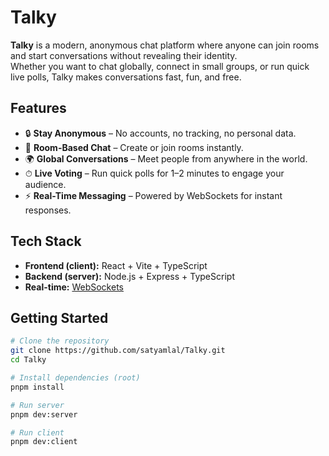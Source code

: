 # Talky

**Talky** is a modern, anonymous chat platform where anyone can join rooms and start conversations without revealing their identity.  
Whether you want to chat globally, connect in small groups, or run quick live polls, Talky makes conversations fast, fun, and free.

## Features

- 🔒 **Stay Anonymous** – No accounts, no tracking, no personal data.
- 💬 **Room-Based Chat** – Create or join rooms instantly.
- 🌍 **Global Conversations** – Meet people from anywhere in the world.
- ⏱ **Live Voting** – Run quick polls for 1–2 minutes to engage your audience.
- ⚡ **Real-Time Messaging** – Powered by WebSockets for instant responses.

## Tech Stack

- **Frontend (client):** React + Vite + TypeScript
- **Backend (server):** Node.js + Express + TypeScript
- **Real-time:** [WebSockets](https://github.com/websockets/ws)

## Getting Started

```bash
# Clone the repository
git clone https://github.com/satyamlal/Talky.git
cd Talky

# Install dependencies (root)
pnpm install

# Run server
pnpm dev:server

# Run client
pnpm dev:client
```
